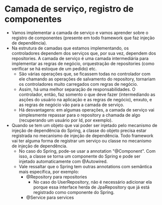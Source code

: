 # Camada de serviço, registro de componentes

- Vamos implementar a camada de serviço e vamos aprender sobre o registro de componentes (presente em todo framework que faz injeção de dependência).
- Na estrutura de camadas que estamos implementando, os controladores dependem dos serviços que, por sua vez, dependem dos repositories. A camada de serviço é uma camada intermediária para implementar as regras de negócio, orquestração de repositories (como verificar se há estoque de um pedido) etc.
  - São várias operações que, se ficassem todas no controlador com ele chamando as operações de salvamento do repository, tornariam os controladores muito carregados com regras de negócio.
  - Assim, há uma melhor separação de responsabilidades. O controlador, então, faz somento o que deve fazer (intermediando as asções do usuário na aplicação e as regras de negócio), enxuto, e as regras de negócio vão para a camada de serviço.
  - Há desvantagens: em algumas operações, a camada de serviço vai simplesmente repassar para o repository a chamada de algo (recuperando um usuário por Id, por exemplo).
- Quando se tem um objeto que vai poder ser injetado pelo mecanismo de injeção de dependência do Spring, a classe do objeto precisa estar registrada no mecanismo de injeção de dependência. Todo framework vai ter alguma forma de registrar um serviço ou classe no mecanismo de injeção de dependência.
  - No caso do Spring, pode-se usar a annotation "@Component". Com isso, a classe se torna um componente do Spring e pode ser injetado automaticamente com @Autowired.
  - Vale ressaltar que o Spring tem outras annotations com semântica mais específica, por exemplo:
    - @Repository para repositories
      - No caso do UserRepository, não é necessário adicionar ela porque essa interface herda de JpaRepository que já está registrado como componente do Spring.
    - @Service para services
